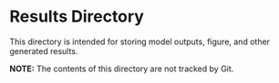 # Results Directory

This directory is intended for storing model outputs, figure, and other generated results.

**NOTE:** The contents of this directory are not tracked by Git.
